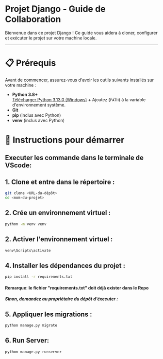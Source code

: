 # Projet Django - Guide de Collaboration

Bienvenue dans ce projet Django ! Ce guide vous aidera à cloner, configurer et exécuter le projet sur votre machine locale.

---

# 📋 Prérequis

Avant de commencer, assurez-vous d'avoir les outils suivants installés sur votre machine :

- **Python 3.8+**  
  [Télécharger Python 3.13.0 (Windows)](https://www.python.org/ftp/python/3.13.0/python-3.13.0-amd64.exe) + Ajoutez (`PATH`) à la variable d'environnement système.
- **Git**
- **pip** (inclus avec Python)
- **venv** (inclus avec Python)

# 🚀 Instructions pour démarrer
 ## Executer les commande dans le terminale de VScode:

## 1. Clone et entre dans le répertoire :
```bash
git clone <URL-du-dépôt>
cd <nom-du-projet>
```

## 2. Crée un environnement virtuel :
```bash
python -m venv venv
```

## 2. Activer l'environnement virtuel :
```bash
venv\Scripts\activate
```
## 4. Installer les dépendances du projet :
```bash
pip install -r requirements.txt
```
  #### Remarque: le fichier "requirements.txt" doit déjà exister dans le Repo
   ##### Sinon, demandez au propriétaire du dépôt d'éxecuter :


## 5. Appliquer les migrations :
```bash
python manage.py migrate
```

## 6. Run Server:
```bash
python manage.py runserver
```

